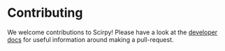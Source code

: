 # Contributing

We welcome contributions to Scirpy! Please have a look at the [developer
docs](https://scverse.org/scirpy/develop/developer_docs.html) for
useful information around making a pull-request.
